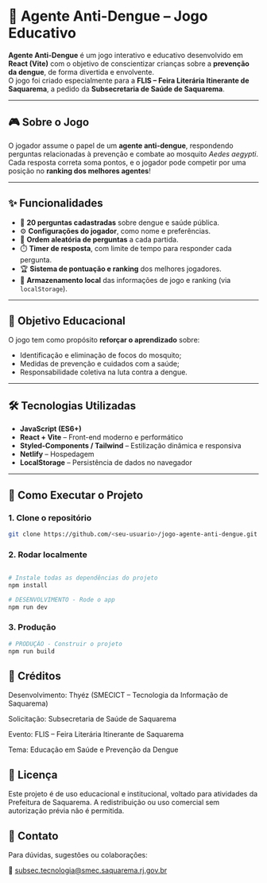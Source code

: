 # 🦟 Agente Anti-Dengue – Jogo Educativo

**Agente Anti-Dengue** é um jogo interativo e educativo desenvolvido em **React (Vite)** com o objetivo de conscientizar crianças sobre a **prevenção da dengue**, de forma divertida e envolvente.  
O jogo foi criado especialmente para a **FLIS – Feira Literária Itinerante de Saquarema**, a pedido da **Subsecretaria de Saúde de Saquarema**.

---

## 🎮 Sobre o Jogo

O jogador assume o papel de um **agente anti-dengue**, respondendo perguntas relacionadas à prevenção e combate ao mosquito *Aedes aegypti*.  
Cada resposta correta soma pontos, e o jogador pode competir por uma posição no **ranking dos melhores agentes**!

---

## ✨ Funcionalidades

- 🧩 **20 perguntas cadastradas** sobre dengue e saúde pública.
- ⚙️ **Configurações do jogador**, como nome e preferências.  
- 🔀 **Ordem aleatória de perguntas** a cada partida.  
- ⏱️ **Timer de resposta**, com limite de tempo para responder cada pergunta.  
- 🏆 **Sistema de pontuação e ranking** dos melhores jogadores.  
- 💾 **Armazenamento local** das informações de jogo e ranking (via `localStorage`).  

---

## 🧠 Objetivo Educacional

O jogo tem como propósito **reforçar o aprendizado** sobre:
- Identificação e eliminação de focos do mosquito;
- Medidas de prevenção e cuidados com a saúde;
- Responsabilidade coletiva na luta contra a dengue.

---

## 🛠️ Tecnologias Utilizadas

- **JavaScript (ES6+)**
- **React + Vite** – Front-end moderno e performático  
- **Styled-Components / Tailwind** – Estilização dinâmica e responsiva  
- **Netlify** – Hospedagem
- **LocalStorage** – Persistência de dados no navegador

---

## 🚀 Como Executar o Projeto

### 1. Clone o repositório

```bash
git clone https://github.com/<seu-usuario>/jogo-agente-anti-dengue.git
```

### 2. Rodar localmente

```bash

# Instale todas as dependências do projeto
npm install

# DESENVOLVIMENTO - Rode o app
npm run dev
```

### 3. Produção

```bash
# PRODUÇÃO - Construir o projeto
npm run build

```

## 🏅 Créditos

Desenvolvimento: Thyéz (SMECICT – Tecnologia da Informação de Saquarema)

Solicitação: Subsecretaria de Saúde de Saquarema

Evento: FLIS – Feira Literária Itinerante de Saquarema

Tema: Educação em Saúde e Prevenção da Dengue

## 📜 Licença

Este projeto é de uso educacional e institucional, voltado para atividades da Prefeitura de Saquarema.
A redistribuição ou uso comercial sem autorização prévia não é permitida.

## 💬 Contato

Para dúvidas, sugestões ou colaborações:

📧 subsec.tecnologia@smec.saquarema.rj.gov.br